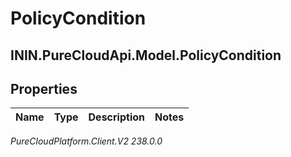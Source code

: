 # PolicyCondition

## ININ.PureCloudApi.Model.PolicyCondition

## Properties

|Name | Type | Description | Notes|
|------------ | ------------- | ------------- | -------------|



_PureCloudPlatform.Client.V2 238.0.0_
